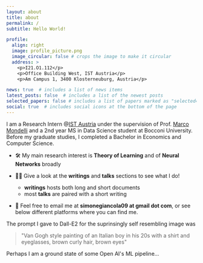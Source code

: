```yaml
---
layout: about
title: about
permalink: /
subtitle: Hello World!

profile:
  align: right
  image: profile_picture.png
  image_circular: false # crops the image to make it circular
  address: >
    <p>I21.O1.112</p>
    <p>Office Building West, IST Austria</p>
    <p>Am Campus 1, 3400 Klosterneuburg, Austria</p>

news: true  # includes a list of news items
latest_posts: false  # includes a list of the newest posts
selected_papers: false # includes a list of papers marked as "selected={true}"
social: true  # includes social icons at the bottom of the page
---
```


I am a Research Intern @[IST Austria](https://ist.ac.at/home) under the supervision of Prof. [Marco Mondelli](http://marcomondelli.com/) and a 2nd year MS in Data Science student at Bocconi University. Before my graduate studies, I completed a Bachelor in Economics and Computer Science.

- 🛠 My main research interest is **Theory of Learning** and of **Neural Networks** broadly 

- 👨‍💻 Give a look at the **writings** and **talks** sections to see what I do! 
    - **writings** hosts both long and short documents
    - most **talks** are paired with a short writing

- 📧 Feel free to email me at **simonegiancola09 at gmail dot com**, or see below different platforms where you can find me. 

The prompt I gave to Dall-E2 for the suprinsingly self resembling image was
>"Van Gogh style painting of an Italian boy in his 20s with a shirt and eyeglasses, brown curly hair, brown eyes"

Perhaps I am a ground state of some Open AI's ML pipeline...



